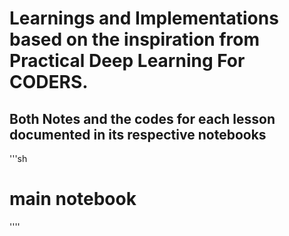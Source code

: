 # Learnings and Implementations based on the inspiration from Practical Deep Learning For CODERS.
## Both Notes and the codes for each lesson documented in its respective notebooks
'''sh
# main notebook

''''
